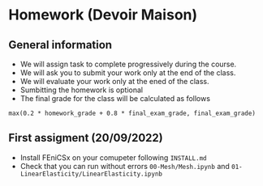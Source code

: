 # Homework (Devoir Maison)

## General information

- We will assign task to complete progressively during the course. 
- We will ask you to submit your work only at the end of the class.
- We will evaluate your work only at the ened of the class.
- Sumbitting the homework is optional
- The final grade for the class will be calculated as follows

```
max(0.2 * homework_grade + 0.8 * final_exam_grade, final_exam_grade)
```

## First assigment (20/09/2022)

- Install FEniCSx on your comupeter following `INSTALL.md`
- Check that you can run without errors `00-Mesh/Mesh.ipynb` and `01-LinearElasticity/LinearElasticity.ipynb`